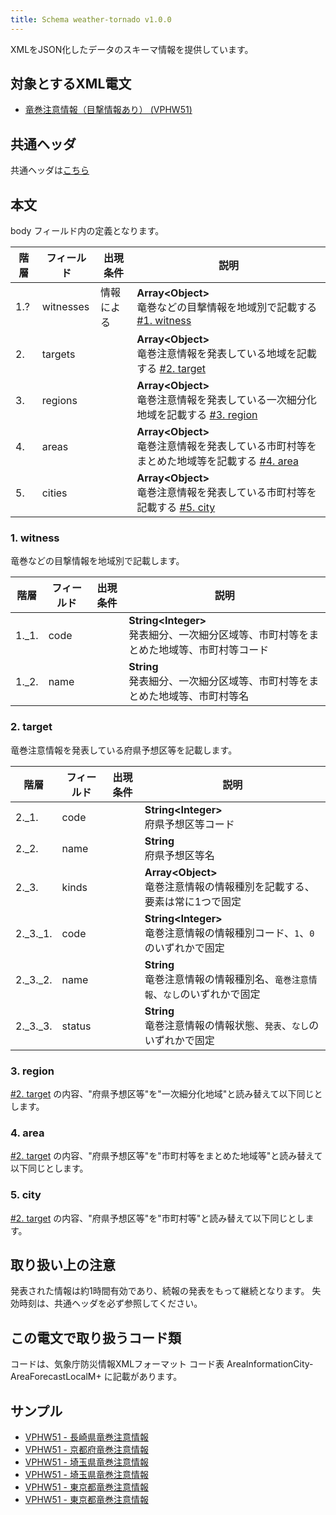 ```yaml
---
title: Schema weather-tornado v1.0.0
---
```


XMLをJSON化したデータのスキーマ情報を提供しています。

## 対象とするXML電文

* [竜巻注意情報（目撃情報あり） (VPHW51)](/telegrams/we02521.md)

## 共通ヘッダ

共通ヘッダは[こちら](/reference/conversion/json/index.md#schema-head)

## 本文

body フィールド内の定義となります。

| 階層 | フィールド | 出現条件 | 説明 | 
| -- | -- | -- | -- | 
| 1.? | witnesses | 情報による | **Array<Object\>**<br/> 竜巻などの目撃情報を地域別で記載する [#1. witness](#1-witness) |
| 2. | targets |  | **Array<Object\>**<br/> 竜巻注意情報を発表している地域を記載する [#2. target](#2-target)  |
| 3. | regions |  | **Array<Object\>**<br/> 竜巻注意情報を発表している一次細分化地域を記載する [#3. region](#3-region)  |
| 4. | areas |  | **Array<Object\>**<br/> 竜巻注意情報を発表している市町村等をまとめた地域等を記載する [#4. area](#4-area)  |
| 5. | cities |  | **Array<Object\>**<br/> 竜巻注意情報を発表している市町村等を記載する [#5. city](#5-city)  |

### 1. witness

竜巻などの目撃情報を地域別で記載します。

| 階層 | フィールド | 出現条件 | 説明 |
| -- | -- | -- | -- |
| 1._1. | code | | **String<Integer\>**<br/> 発表細分、一次細分区域等、市町村等をまとめた地域等、市町村等コード |
| 1._2. | name | | **String**<br/> 発表細分、一次細分区域等、市町村等をまとめた地域等、市町村等名 |

### 2. target

竜巻注意情報を発表している府県予想区等を記載します。

| 階層 | フィールド | 出現条件 | 説明 |
| -- | -- | -- | -- |
| 2._1. | code | | **String<Integer\>**<br/> 府県予想区等コード |
| 2._2. | name | | **String**<br/> 府県予想区等名 |
| 2._3. | kinds |  | **Array<Object\>**<br/> 竜巻注意情報の情報種別を記載する、要素は常に1つで固定 |
| 2._3._1. | code |  | **String<Integer\>**<br/> 竜巻注意情報の情報種別コード、`1`、`0`のいずれかで固定 |
| 2._3._2. | name |  | **String**<br/> 竜巻注意情報の情報種別名、`竜巻注意情報`、`なし`のいずれかで固定 |
| 2._3._3. | status |  | **String**<br/> 竜巻注意情報の情報状態、`発表`、`なし`のいずれかで固定 |

### 3. region

[#2. target](#2-target) の内容、"府県予想区等"を"一次細分化地域"と読み替えて以下同じとします。

### 4. area

[#2. target](#2-target) の内容、"府県予想区等"を"市町村等をまとめた地域等"と読み替えて以下同じとします。

### 5. city

[#2. target](#2-target) の内容、"府県予想区等"を"市町村等"と読み替えて以下同じとします。


## 取り扱い上の注意

発表された情報は約1時間有効であり、続報の発表をもって継続となります。 失効時刻は、共通ヘッダを必ず参照してください。

## この電文で取り扱うコード類

コードは、気象庁防災情報XMLフォーマット コード表 AreaInformationCity-AreaForecastLocalM+ に記載があります。

## サンプル

* [VPHW51 - 長崎県竜巻注意情報](https://sample.dmdata.jp/conversion/json/schema/weather-warning/vphw51_jpfe_20140212132600.json)
* [VPHW51 - 京都府竜巻注意情報](https://sample.dmdata.jp/conversion/json/schema/weather-warning/vphw51_jpoa_20140212132200.json)
* [VPHW51 - 埼玉県竜巻注意情報](https://sample.dmdata.jp/conversion/json/schema/weather-warning/vphw51_jptc_20150717092100.json)
* [VPHW51 - 埼玉県竜巻注意情報](https://sample.dmdata.jp/conversion/json/schema/weather-warning/vphw51_jptc_20150717092101.json)
* [VPHW51 - 東京都竜巻注意情報](https://sample.dmdata.jp/conversion/json/schema/weather-warning/vphw51_rjtd_20140212131900.json)
* [VPHW51 - 東京都竜巻注意情報](https://sample.dmdata.jp/conversion/json/schema/weather-warning/vphw51_rjtd_20140212133600.json)
